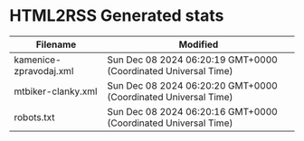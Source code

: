 # HTML2RSS Generated stats

| Filename | Modified |
| -------- | -------- |
| kamenice-zpravodaj.xml | Sun Dec 08 2024 06:20:19 GMT+0000 (Coordinated Universal Time) |
| mtbiker-clanky.xml | Sun Dec 08 2024 06:20:20 GMT+0000 (Coordinated Universal Time) |
| robots.txt | Sun Dec 08 2024 06:20:16 GMT+0000 (Coordinated Universal Time) |
